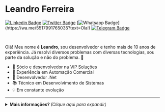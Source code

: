 # Leandro Ferreira
[![Linkedin Badge](https://img.shields.io/badge/-LinkedIn-blue?style=flat-square&logo=Linkedin&logoColor=white&link=https://www.linkedin.com/in/leandroferreiravip/)](https://www.linkedin.com/in/leandroferreiravip/)
[![Twitter Badge](https://img.shields.io/badge/-Twitter-00acee?style=flat-square&logo=Twitter&logoColor=white&link=https://www.twitter.com/leandrovip29)](https://www.twitter.com/leandrovip29)
[![Whatsapp Badge](https://img.shields.io/badge/-Whatsapp-4CA143?style=flat-square&labelColor=4CA143&logo=whatsapp&logoColor=white&link=https://wa.me/5517991765035?text=Ola!)](https://wa.me/5517991765035?text=Ola!)
[![Telegram Badge](https://img.shields.io/badge/-Telegram-1ca0f1?style=flat-square&labelColor=1ca0f1&logo=telegram&logoColor=white&link=https://t.me/leandrovip29)](https://t.me/leandrovip29)

<br />

Olá! Meu nome é **Leandro**, sou desenvolvedor e tenho mais de 10 anos de experiência. Já resolvi diversos problemas com diversas tecnologias, sou parte da solução e não do problema. 🚀

- 💼 Sócio e desenvolvedor na [VIP Soluções](https://vipsolucoes.com)
- 👔 Experiência em Automação Comercial
- 💜 Desenvolvedor .Net
- 📚 Técnico em Desenvolvimento de Sistemas
- 💡  Em constante evolução

---

<details>
  <summary> <b> Mais informações? </b> <i>(Clique aqui para expandir)</i> </summary>
  <br>

  [![Github Status](https://github-readme-stats.vercel.app/api?username=leandrovip&show_icons=true&title_color=fff&icon_color=79ff97&text_color=9f9f9f&bg_color=151515)](https://github.com/leandrovip/leandrovip)

  ### Linguagens e Ferramentas / Languages and Tools

  ![DotNet](https://img.shields.io/badge/-.Net-5C2D91?style=flat-square&logo=.net)
  ![CSharp](https://img.shields.io/badge/-C%20Sharp-239120?style=flat-square&logo=c-sharp)
  ![Xamarin](https://img.shields.io/badge/-Xamarin-003545?style=flat-square&logo=xamarin)
  ![VisualStudio](http://img.shields.io/badge/-VisualStudio-5C2D91?style=flat-square&logo=visual-studio&logoColor=ffffff)
  ![VS Code](http://img.shields.io/badge/-VS%20Code-007ACC?style=flat-square&logo=visual-studio-code&logoColor=ffffff)
  ![Git](https://img.shields.io/badge/-Git-%23F05032?style=flat-square&logo=git&logoColor=%23ffffff)
  ![Nuget](https://img.shields.io/badge/-NuGet-004880?style=flat-square&logo=nuget)
  ![Docker](https://img.shields.io/badge/-Docker-2496ED?style=flat-square&logo=docker&logoColor=ffffff)
  ![AzurePipelines](https://img.shields.io/badge/-Azure%20Pipelines-2560E0?style=flat-square&logo=azure-pipelines)
  ![Html5](https://img.shields.io/badge/-html5-E34F26?style=flat-square&logo=html5&logoColor=white)
  ![CSS3](https://img.shields.io/badge/-CSS3-%231572B6?style=flat-square&logo=css3)
  ![Bootstrap](https://img.shields.io/badge/-Boostrap-563D7C?style=flat-square&logo=bootstrap)
  ![SQLServer](https://img.shields.io/badge/-SQL%20Server-CC2927?style=flat-square&logo=microsoft-sql-server)
  ![MariaDB](https://img.shields.io/badge/-MariaDB-003545?style=flat-square&logo=mariadb)
  ![Access](https://img.shields.io/badge/-Access-A4373A?style=flat-square&logo=microsoft-access)
  ![Windows](http://img.shields.io/badge/-Windows-0078D6?style=flat-square&logo=windows&logoColor=ffffff)
  ![Linux](https://img.shields.io/badge/-Linux-E5A00D?style=flat-square&logo=linux&logoColor=black&fontColor=black)
  ![Slack](https://img.shields.io/badge/-Slack-4A154B?style=flat-square&logo=slack)
  ![Trello](https://img.shields.io/badge/-Trello-0079BF?style=flat-square&logo=trello)
  ![Insomnia](https://img.shields.io/badge/-Insomnia-5849BE?style=flat-square&logo=insomnia&logoColor=white)
</details>
